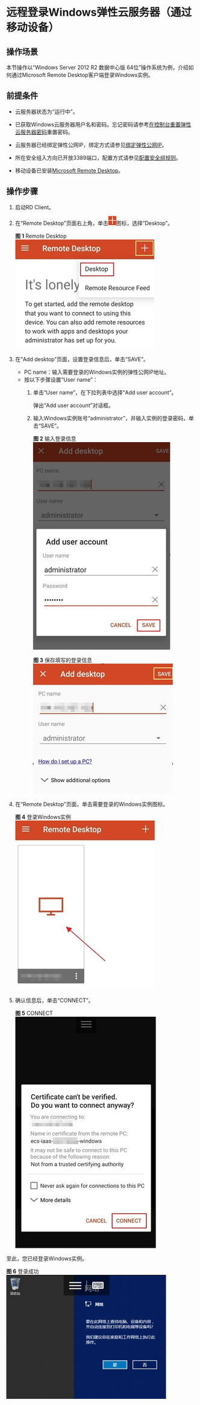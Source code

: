 # 远程登录Windows弹性云服务器（通过移动设备）<a name="ZH-CN_TOPIC_0187052036"></a>

## 操作场景<a name="zh-cn_topic_0186715294_section119855715410"></a>

本节操作以“Windows Server 2012 R2 数据中心版 64位”操作系统为例，介绍如何通过Microsoft Remote Desktop客户端登录Windows实例。

## 前提条件<a name="zh-cn_topic_0186715294_section30111449112059"></a>

-   云服务器状态为“运行中”。
-   已获取Windows云服务器用户名和密码。忘记密码请参考[在控制台重置弹性云服务器密码](在控制台重置弹性云服务器密码.md)重置密码。
-   云服务器已经绑定弹性公网IP，绑定方式请参见[绑定弹性公网IP](绑定弹性公网IP.md)。

-   所在安全组入方向已开放3389端口，配置方式请参见[配置安全组规则](配置安全组规则.md)。
-   移动设备已安装[Microsoft Remote Desktop](https://apps.microsoft.com/store/detail/microsoft-remote-desktop/9WZDNCRFJ3PS?hl=en-us&gl=us)。

## 操作步骤<a name="zh-cn_topic_0186715294_section116615151465"></a>

1.  启动RD Client。
2.  在“Remote Desktop”页面右上角，单击![](figures/加号.png)图标，选择“Desktop”。

    **图 1**  Remote Desktop<a name="fig276023113838"></a>  
    ![](figures/Remote-Desktop.png "Remote-Desktop")

3.  在“Add desktop”页面，设置登录信息后，单击“SAVE”。
    -   PC name：输入需要登录的Windows实例的弹性公网IP地址。
    -   按以下步骤设置“User name”：
        1.  单击“User name”，在下拉列表中选择“Add user account”。

            弹出“Add user account”对话框。

        2.  输入Windows实例账号“administrator”，并输入实例的登录密码，单击“SAVE”。

            **图 2**  输入登录信息<a name="fig332991311254"></a>  
            ![](figures/输入登录信息.png "输入登录信息")

            **图 3**  保存填写的登录信息<a name="fig6992121711259"></a>  
            ![](figures/保存填写的登录信息.png "保存填写的登录信息")

4.  在“Remote Desktop”页面，单击需要登录的Windows实例图标。

    **图 4**  登录Windows实例<a name="fig43761521182519"></a>  
    ![](figures/登录Windows实例.png "登录Windows实例")

5.  确认信息后，单击“CONNECT”。

    **图 5**  CONNECT<a name="fig45941424172514"></a>  
    ![](figures/CONNECT.png "CONNECT")

至此，您已经登录Windows实例。

**图 6**  登录成功<a name="fig2049392717253"></a>  
![](figures/登录成功.png "登录成功")


